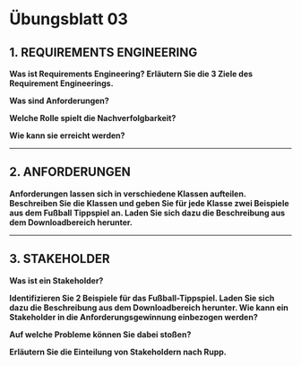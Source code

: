 # Übungsblatt 03
## 1. REQUIREMENTS ENGINEERING
**Was ist Requirements Engineering? Erläutern Sie die 3 Ziele des Requirement Engineerings.**

**Was sind Anforderungen?**

**Welche Rolle spielt die Nachverfolgbarkeit?**

**Wie kann sie erreicht werden?**

---
## 2. ANFORDERUNGEN
**Anforderungen lassen sich in verschiedene Klassen aufteilen. Beschreiben Sie die Klassen und geben Sie für jede Klasse zwei Beispiele aus dem Fußball Tippspiel an. Laden Sie sich dazu die Beschreibung aus dem Downloadbereich herunter.**

---
## 3. STAKEHOLDER
**Was ist ein Stakeholder?**

**Identifizieren Sie 2 Beispiele für das Fußball-Tippspiel. Laden Sie sich dazu die Beschreibung aus dem Downloadbereich herunter. Wie kann ein Stakeholder in die Anforderungsgewinnung einbezogen werden?**

**Auf welche Probleme können Sie dabei stoßen?**

**Erläutern Sie die Einteilung von Stakeholdern nach Rupp.**
